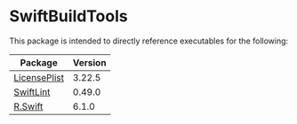 # SwiftBuildTools

This package is intended to directly reference executables for the following:

| Package  | Version |
| ------------- | ------------- |
| [LicensePlist](https://github.com/mono0926/LicensePlist) | 3.22.5 |
| [SwiftLint](https://github.com/realm/SwiftLint) | 0.49.0 |
| [R.Swift](https://github.com/mac-cain13/R.swift) | 6.1.0 |
